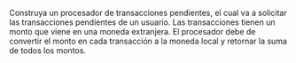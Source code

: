 Construya un procesador de transacciones pendientes, el cual va a solicitar las transacciones pendientes de un usuario. Las transacciones tienen un monto que viene en una moneda extranjera. El procesador debe de convertir el monto en cada transacción a la moneda local y retornar la suma de todos los montos.


